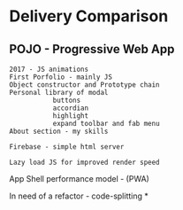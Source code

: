 # Delivery Comparison

## POJO - Progressive Web App 
```
2017 - JS animations 
First Porfolio - mainly JS
Object constructor and Prototype chain
Personal library of modal
           buttons
           accordian
           highlight
           expand toolbar and fab menu
About section - my skills

Firebase - simple html server

Lazy load JS for improved render speed

```

App Shell performance model - (PWA)

In need of a refactor - code-splitting *